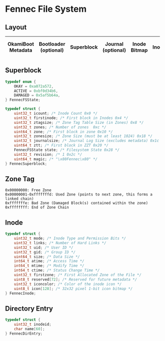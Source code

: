 # Fennec File System

## Layout
| OkamiBoot Metadata | Bootloader (optional) | Superblock | Journal (optional) | Inode Bitmap | Inodes | Zone Tag Table | Zones |
|--------------------|-----------------------|------------|--------------------|--------------|--------|----------------|-------|

## Superblock
```c
typedef enum {
    OKAY = 0xa072a572,
    ACTIVE = 0xbf0d34b6,
    DAMAGED = 0x5af5b64a,
} FennecFSState;

typedef struct {
    uint32_t icount; /* Inode Count 0x0 */
    uint32_t firstinode; /* First block in Inodes 0x4 */
    uint32_t ztagsize; /* Zone Tag Table Size (in Zones) 0x8 */
    uint32_t zones; /* Number of zones  0xc */
    uint64_t zone; /* First block in zone 0x10 */
    uint32_t zonesize; /* Zone Size (must be at least 1024) 0x18 */
    uint32_t journalsize; /* Journal Log Size (excludes metadata) 0x1c */
    uint64_t ztt; /* First block in ZZT 0x20 */
    FennecFSState state; /* Filesystem State 0x28 */
    uint32_t revision; /* 1 0x2c */
    uint64_t magic; /* "\x80Fennec\x80" */
} FennecSuperblock;
```

## Zone Tag
```
0x00000000: Free Zone
0x00000001-0xfffffffd: Used Zone (points to next zone, this forms a linked chain)
0xfffffffe: Bad Zone (Damaged Block(s) contained within the zone)
0xffffffff: End of Zone Chain
```

## Inode
```c
typedef struct {
    uint32_t mode; /* Inode Type and Permission Bits */
    uint32_t links; /* Number of Hard Links */
    uint32_t uid; /* User ID */
    uint32_t gid; /* Group ID */
    uint64_t size; /* Data Size */
    int64_t atime; /* Access Time */
    int64_t mtime; /* Modify Time */
    int64_t ctime; /* Status Change Time */
    uint32_t firstzone; /* First Allocated Zone of the File */
    uint8_t reserved[72]; /* Reserved for future metadata */
    uint32_t iconcolor; /* Color of the inode icon */
    uint8_t icon[128]; /* 32x32 pixel 1-bit icon bitmap */
} FennecInode;
```

## Directory Entry
```c
typedef struct {
    uint32_t inodeid;
    char name[60];
} FennecDirEntry;
```